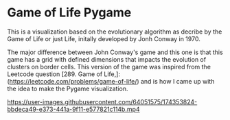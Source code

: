 # Game of Life Pygame
This is a visualization based on the evolutionary algorithm as decribe by the Game of Life or just Life, initally developed by Jonh Conway in 1970.

The major difference between John Conway's game and this one is that this game has a grid with defined dimensions that impacts the evolution of clusters on border cells.
This version of the game was inspired from the Leetcode question [289. Game of Life,]:(https://leetcode.com/problems/game-of-life/) and is how I came up with the idea to make the Pygame visualization.

https://user-images.githubusercontent.com/64051575/174353824-bbdeca49-e373-441a-9f11-e577821c114b.mp4

